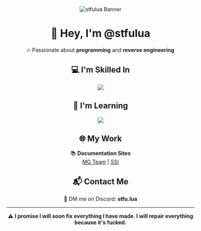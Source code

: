 <p align="center">
  <img src="https://github.com/stfulua/stfulua/blob/main/banner.gif" alt="stfulua Banner">
</p>

<h1 align="center">👋 Hey, I'm @stfulua</h1>

<p align="center">🔥 Passionate about <b>programming</b> and <b>reverse engineering</b></p>

<h2 align="center">💻 I'm Skilled In</h2>
<p align="center">
  <img src="https://skillicons.dev/icons?i=lua,python" />
</p>

<h2 align="center">📖 I'm Learning</h2>
<p align="center">
  <img src="https://skillicons.dev/icons?i=cpp,go,cs" />
</p>

<h2 align="center">🌐 My Work</h2>
<p align="center">
  📚 <b>Documentation Sites</b><br>
  <a href="https://mg-team.gitbook.io/mg-team">MG Team</a> | 
  <a href="https://mg-team.gitbook.io/universalsynsaveinstance">SSI</a>
</p>

<h2 align="center">📬 Contact Me</h2>
<p align="center">
  💬 DM me on Discord: <b>stfu.lua</b>
</p>

---

<p align="center">⚠ <b>I promise I will soon fix everything I have made. I will repair everything because it's fucked.</b></p>

<!---
stfulua/stfulua is a ✨ special ✨ repository because its `README.md` (this file) appears on your GitHub profile.
You can click the Preview link to take a look at your changes.
--->
